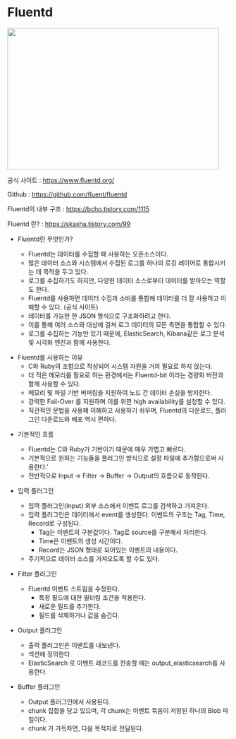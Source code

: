 # Fluentd

<img src="https://www.fluentd.org/images/fluentd-architecture.png" width= 480px height=320px>




공식 사이트 : https://www.fluentd.org/

Github : https://github.com/fluent/fluentd

Fluentd의 내부 구조 : https://bcho.tistory.com/1115

Fluentd 란? : https://skasha.tistory.com/99



* Fluentd란 무엇인가?

  * Fluentd는 데이터를 수집할 때 사용하는 오픈소스이다.
  * 많은 데이터 소스와 시스템에서 수집된 로그를 하나의 로깅 레이어로 통합시키는 데 목적을 두고 있다.
  * 로그를 수집하기도 하지만, 다양한 데이터 소스로부터 데이터를 받아오는 역할도 한다.
  * Fluentd를 사용하면 데이터 수집과 소비를 통합해 데이터를 더 잘 사용하고 이해할 수 있다. (공식 사이트)
  * 데이터를 가능한 한 JSON 형식으로 구조화하려고 한다.
  * 이를 통해 여러 소스와 대상에 걸쳐 로그 데이터의 모든 측면을 통합할 수 있다.
  * 로그를 수집하는 기능만 있기 때문에, ElasticSearch, Kibana같은 로그 분석 및 시각화 엔진과 함께 사용한다.


+ Fluentd를 사용하는 이유
  + C와 Ruby의 조합으로 작성되어 시스템 자원을 거의 필요로 하지 않는다.
  + 더 적은 메모리를 필요로 하는 환경에서는 Fluentd-bit 이라는 경량화 버전과 함께 사용할 수 있다.
  + 메모리 및 파일 기반 버퍼링을 지원하여 노드 간 데이터 손실을 방지한다.
  + 강력한 Fail-Over 를 지원하며 이를 위한 high availability를 설정할 수 있다.
  + 직관적인 문법을 사용해 이해하고 사용하기 쉬우며, Fluentd의 다운로드, 플러그인 다운로드와 배포 역시 편하다.


* 기본적인 흐름
  * Fluentd는 C와 Ruby가 기반이기 때문에 매우 가볍고 빠르다.
  * 기본적으로 원하는 기능들을 플러그인 방식으로 설정 파일에 추가함으로써 사용한다.'
  * 전반적으로 Input -> Filter -> Buffer -> Output의 흐름으로 동작한다.


* 입력 플러그인
  * 입력 플러그인(Input) 외부 소스에서 이벤트 로그를 검색하고 가져온다.
  * 입력 플러그인은 데이터에서 event를 생성한다. 이벤트의 구조는 Tag, Time, Record로 구성된다.
    + Tag는 이벤트의 구분값이다. Tag로 source를 구분해서 처리한다.
    + Time은 이벤트의 생성 시간이다.
    + Record는 JSON 형태로 되어있는 이벤트의 내용이다.
  * 주기적으로 데이터 소스를 가져오도록 할 수도 있다.

* Filter 플러그인
  * Fluentd 이벤트 스트림을 수정한다.
    + 특정 필드에 대한 필터링 조건을 적용한다.
    + 새로운 필드를 추가한다.
    + 필드를 삭제하거나 값을 숨긴다.

* Output 플러그인
  * 출력 플러그인은 이벤트를 내보낸다.
  * <match> 섹션에 정의한다.
  * ElasticSearch 로 이벤트 레코드를 전송할 때는 output_elasticsearch를 사용한다.

* Buffer 플러그인
  * Output 플러그인에서 사용된다.
  * chunk 집합을 담고 있으며, 각 chunk는 이벤트 묶음이 저장된 하나의 Blob 파일이다.
  * chunk 가 가득차면, 다음 목적지로 전달된다.
